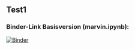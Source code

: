 ## Test1

### Binder-Link Basisversion (marvin.ipynb):

[![Binder](https://mybinder.org/badge_logo.svg)](https://mybinder.org/v2/gh/MoKramer01/Test1/main?labpath=marvin.ipynb)
